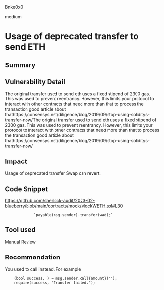 Bnke0x0

medium

# Usage of deprecated transfer to send ETH

## Summary

## Vulnerability Detail
The original transfer used to send eth uses a fixed stipend of 2300 gas. This was used to prevent reentrancy. However, this limits your protocol to interact with other contracts that need more than that to process the transaction good article about thathttps://consensys.net/diligence/blog/2019/09/stop-using-soliditys-transfer-now/The original transfer used to send eth uses a fixed stipend of 2300 gas. This was used to prevent reentrancy. However, this limits your protocol to interact with other contracts that need more than that to process the transaction good article about thathttps://consensys.net/diligence/blog/2019/09/stop-using-soliditys-transfer-now/

## Impact
Usage of deprecated transfer Swap can revert.
## Code Snippet
https://github.com/sherlock-audit/2023-02-blueberry/blob/main/contracts/mock/MockWETH.sol#L30

                 `payable(msg.sender).transfer(wad);`

## Tool used

Manual Review

## Recommendation
You used to call instead. For example

```solidity
    (bool success, ) = msg.sender.call{amount}("");
    require(success, "Transfer failed.");
```